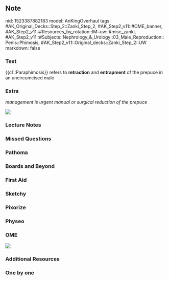 ## Note
nid: 1523387882183
model: AnKingOverhaul
tags: #AK_Original_Decks::Step_2::Zanki_Step_2, #AK_Step2_v11::#OME_banner, #AK_Step2_v11::#Resources_by_rotation::IM::uw::#misc_zanki, #AK_Step2_v11::#Subjects::Nephrology_&_Urology::03_Male_Reproduction::Penis::Phimosis, #AK_Step2_v11::Original_decks::Zanki_Step_2::UW
markdown: false

### Text
{{c1::Paraphimosis}} refers to <b>retraction</b> and
<b>entrapment</b> of the prepuce in an uncircumcised male

### Extra
<i>management is urgent manual or surgical reduction of the
prepuce</i>
<div>
  <i><img src="phimosi.png"></i>
</div>

### Lecture Notes


### Missed Questions


### Pathoma


### Boards and Beyond


### First Aid


### Sketchy


### Pixorize


### Physeo


### OME
<div class="ome-widget">
  <a href="https://onlinemeded.org?ref=anki"><img src=
  "_OME_AnkiFlashcards_General_7.png"></a>
</div>

### Additional Resources


### One by one

